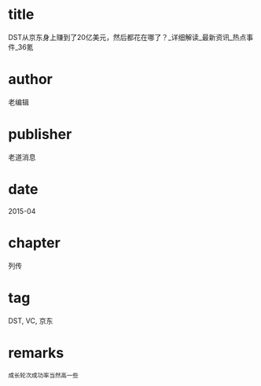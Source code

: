 # title
DST从京东身上赚到了20亿美元，然后都花在哪了？_详细解读_最新资讯_热点事件_36氪

# author
老编辑

# publisher
老道消息

# date
2015-04

# chapter
列传

# tag
DST, VC, 京东

# remarks
`成长轮次成功率当然高一些`

